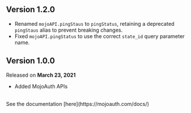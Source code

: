 ## Version 1.2.0

- Renamed `mojoAPI.pingStaus` to `pingStatus`, retaining a deprecated `pingStaus` alias to prevent breaking changes.
- Fixed `mojoAPI.pingStatus` to use the correct `state_id` query parameter name.

## Version 1.0.0
Released on **March 23, 2021**
 - Added MojoAuth APIs
<br>
See the documentation [here](https://mojoauth.com/docs/)